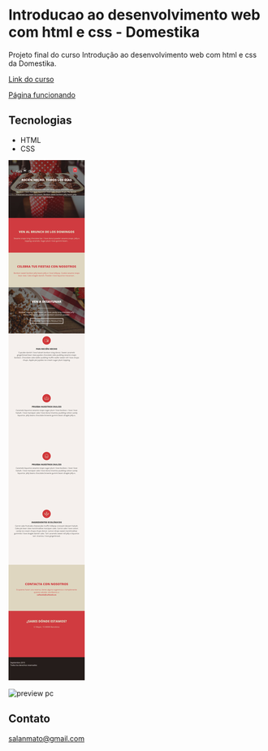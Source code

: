 # Introducao ao desenvolvimento web com html e css - Domestika

Projeto final do curso Introdução ao desenvolvimento web com html e css da Domestika.

[Link do curso](https://www.domestika.org/pt/courses/74-introducao-ao-desenvolvimento-de-web-responsive-com-html-e-css)


[Página funcionando](https://salanmato.github.io/Introducao-ao-desenvolvimento-web-responsivo-com-html-e-css---Domestika/)

## Tecnologias
- HTML
- CSS

![preview mobile](./Github/mobile.png)

![preview pc](./Github/pc.png)



## Contato 

salanmato@gmail.com